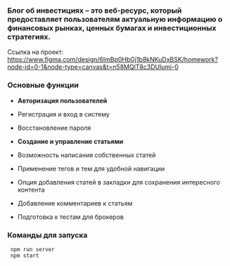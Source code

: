 ### Блог об инвестициях – это веб-ресурс, который предоставляет пользователям актуальную информацию о финансовых рынках, ценных бумагах и инвестиционных стратегиях.

Ссылка на проект: https://www.figma.com/design/6ImBp0HbGj1b8kNKuDxBSK/homework?node-id=0-1&node-type=canvas&t=n58MQlT8c3DUlumj-0

### Основные функции

- **Авторизация пользователей**   

- Регистрация и вход в систему   

- Восстановление пароля  

- **Создание и управление статьями** 

- Возможность написания собственных статей   

- Применение тегов и тем для удобной навигации  

- Опция добавления статей в закладки для сохранения интересного контента  

- Добавление комментариев к статьям   

- Подготовка к тестам для брокеров   


### Команды для запуска
```
 npm run server
 npm start

```
